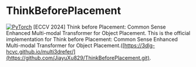 # ThinkBeforePlacement

<a href="https://pytorch.org/"><img alt="PyTorch" src="https://img.shields.io/badge/PyTorch-EE4C2C?style=for-the-badge&logo=pytorch&logoColor=white"></a>
[ECCV 2024] Think before Placement: Common Sense Enhanced Multi-modal Transformer for Object Placement.
This is the official implementation for Think before Placement: Common Sense Enhanced Multi-modal Transformer for Object Placement.([https://3dlg-hcvc.github.io/multi3drefer/](https://github.com/JiayuXu829/ThinkBeforePlacement.git).
